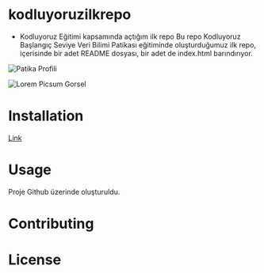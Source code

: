 # kodluyoruzilkrepo

- Kodluyoruz Eğitimi kapsamında açtığım ilk repo
Bu repo Kodluyoruz Başlangıç Seviye Veri Bilimi Patikası eğitiminde oluşturduğumuz ilk repo, içerisinde bir adet README dosyası, bir adet de index.html barındırıyor. 

![Patika Profili](https://app.patika.dev/arifayabakan)

![Lorem Picsum Gorsel](https://resimyukle.io/r/AcIoMiUp0kcontent_copy)

# Installation

[Link]([https://github.com/seliind/kodluyoruzilkrepo.git](https://github.com/arifayabakan/kodluyoruzilkrepo))

# Usage

Proje Github üzerinde oluşturuldu.

# Contributing

# License
